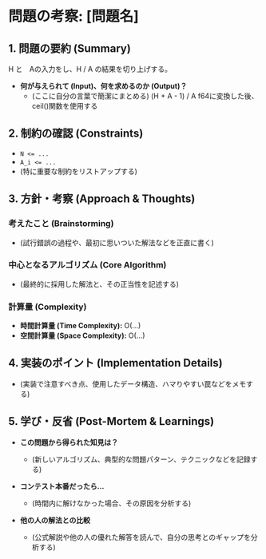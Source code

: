 # 問題の考察: [問題名]

## 1. 問題の要約 (Summary)
H と　Aの入力をし、H / A の結果を切り上げする。
*   **何が与えられて (Input)、何を求めるのか (Output)？**
    *   (ここに自分の言葉で簡潔にまとめる)
    (H + A - 1) / A
    f64に変換した後、ceil()関数を使用する
## 2. 制約の確認 (Constraints)

*   `N <= ...`
*   `A_i <= ...`
*   (特に重要な制約をリストアップする)

## 3. 方針・考察 (Approach & Thoughts)

### 考えたこと (Brainstorming)

*   (試行錯誤の過程や、最初に思いついた解法などを正直に書く)

### 中心となるアルゴリズム (Core Algorithm)

*   (最終的に採用した解法と、その正当性を記述する)

### 計算量 (Complexity)

*   **時間計算量 (Time Complexity):** O(...)
*   **空間計算量 (Space Complexity):** O(...)

## 4. 実装のポイント (Implementation Details)

*   (実装で注意すべき点、使用したデータ構造、ハマりやすい罠などをメモする)

## 5. 学び・反省 (Post-Mortem & Learnings)

*   **この問題から得られた知見は？**
    *   (新しいアルゴリズム、典型的な問題パターン、テクニックなどを記録する)

*   **コンテスト本番だったら…**
    *   (時間内に解けなかった場合、その原因を分析する)

*   **他の人の解法との比較**
    *   (公式解説や他の人の優れた解答を読んで、自分の思考とのギャップを分析する) 